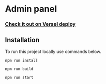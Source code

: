 # Admin panel

### [Check it out on Versel deploy](https://admin-panel-final.vercel.app/)


## Installation

To run this project locally use commands below.

```
npm run install 
```

```
npm run build
```

```
npm run start
```
